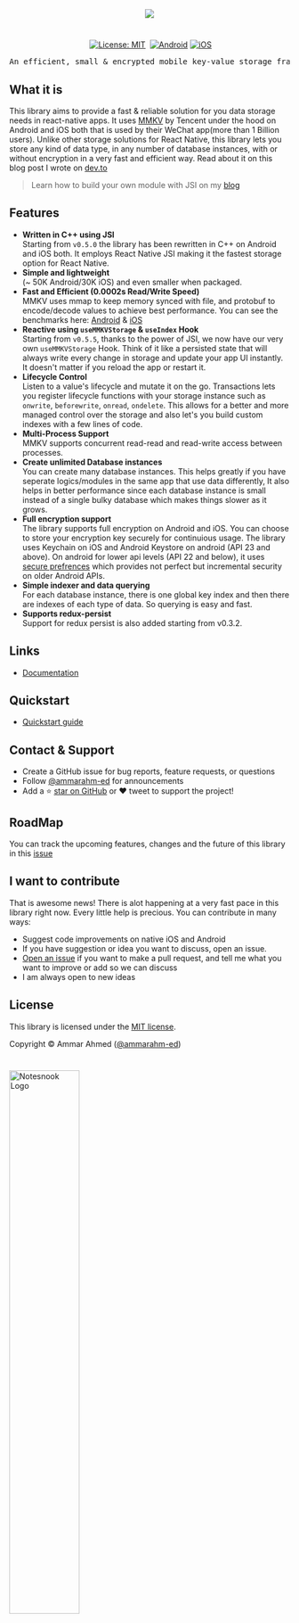 <div align="center">
  <img src="https://i.imgur.com/DC7bEyg.png" />
</div>

# 

<div align="center">
    <p><a href="https://www.npmjs.com/package/react-native-mmkv-storage"><img src="https://img.shields.io/npm/v/react-native-mmkv-storage.svg?style=flat-square" alt=""></a>
<a href="https://www.npmjs.com/package/react-native-mmkv-storage/blob/master/LICENSE"><img src="https://img.shields.io/badge/License-MIT-green.svg?style=flat-square" alt="License: MIT"></a>
<a href="https://www.npmjs.com/package/react-native-mmkv-storage"><img src="https://img.shields.io/npm/dt/react-native-mmkv-storage?style=flat-square" alt=""></a>
<a href="https://github.com/ammarahm-ed/react-native-mmkv-storage/actions/workflows/main.yml"><img src="https://github.com/ammarahm-ed/react-native-mmkv-storage/actions/workflows/main.yml/badge.svg" alt="Android"></a>
<a href="https://github.com/ammarahm-ed/react-native-mmkv-storage/actions/workflows/ios.yml"><img src="https://github.com/ammarahm-ed/react-native-mmkv-storage/actions/workflows/ios.yml/badge.svg" alt="iOS"></a></p>

</div>

<div></div>
<pre>An efficient, small & encrypted mobile key-value storage framework for React Native written in C++ using JSI </pre>

## What it is

This library aims to provide a fast & reliable solution for you data storage needs in react-native apps. It uses [MMKV](https://github.com/Tencent/MMKV) by Tencent under the hood on Android and iOS both that is used by their WeChat app(more than 1 Billion users). Unlike other storage solutions for React Native, this library lets you store any kind of data type, in any number of database instances, with or without encryption in a very fast and efficient way. Read about it on this blog post I wrote on [dev.to](https://dev.to/ammarahmed/best-data-storage-option-for-react-native-apps-42k)

> Learn how to build your own module with JSI on my [blog](https://blog.notesnook.com/getting-started-react-native-jsi/)

## Features

- **Written in C++ using JSI**<br/>
  Starting from `v0.5.0` the library has been rewritten in C++ on Android and iOS both. It employs React Native JSI making it the fastest storage option for React Native.
- **Simple and lightweight**<br/>
  (~ 50K Android/30K iOS) and even smaller when packaged.
- **Fast and Efficient (0.0002s Read/Write Speed)**<br/>
  MMKV uses mmap to keep memory synced with file, and protobuf to encode/decode values to achieve best performance.
  You can see the benchmarks here: [Android](https://github.com/Tencent/MMKV/wiki/android_benchmark) & [iOS](https://github.com/Tencent/MMKV/wiki/iOS_benchmark)
- **Reactive using `useMMKVStorage` & `useIndex` Hook**<br/>
  Starting from `v0.5.5`, thanks to the power of JSI, we now have our very own `useMMKVStorage` Hook. Think of it like a persisted state that will always write every change in storage and update your app UI instantly. It doesn't matter if you reload the app or restart it.
- **Lifecycle Control**  
  Listen to a value's lifecycle and mutate it on the go. Transactions lets you register lifecycle functions with your storage instance such as `onwrite`, `beforewrite`, `onread`, `ondelete`. This allows for a better and more managed control over the storage and also let's you build custom indexes with a few lines of code.
- **Multi-Process Support**<br/>
  MMKV supports concurrent read-read and read-write access between processes.
- **Create unlimited Database instances**<br/>
  You can create many database instances. This helps greatly if you have seperate logics/modules in the same app that use data differently, It also helps in better performance since each database instance is small instead of a single bulky database which makes things slower as it grows.
- **Full encryption support**<br/>
  The library supports full encryption on Android and iOS. You can choose to store your encryption key securely for continuious usage. The library uses Keychain on iOS and Android Keystore on android (API 23 and above). On android for lower api levels (API 22 and below), it uses [secure prefrences](https://github.com/scottyab/secure-preferences/) which provides not perfect but incremental security on older Android APIs.
- **Simple indexer and data querying**<br/>
  For each database instance, there is one global key index and then there are indexes of each type of data. So querying is easy and fast.
- **Supports redux-persist**<br/>
  Support for redux persist is also added starting from v0.3.2.

## Links

- [Documentation](https://rnmmkv.now.sh/#/)

## Quickstart

- [Quickstart guide](https://rnmmkv.now.sh/#/gettingstarted)

## Contact & Support

- Create a GitHub issue for bug reports, feature requests, or questions
- Follow [@ammarahm-ed](https://github.com/ammarahm-ed) for announcements
- Add a ⭐️ [star on GitHub](https://github.com/ammarahm-ed/react-native-mmkv-storage/) or ❤️ tweet to support the project!

## RoadMap

You can track the upcoming features, changes and the future of this library in this [issue](https://github.com/ammarahm-ed/react-native-mmkv-storage/issues/13)

## I want to contribute

That is awesome news! There is alot happening at a very fast pace in this library right now. Every little help is precious. You can contribute in many ways:

- Suggest code improvements on native iOS and Android
- If you have suggestion or idea you want to discuss, open an issue.
- [Open an issue](https://github.com/ammarahm-ed/react-native-mmkv-storage/issues/) if you want to make a pull request, and tell me what you want to improve or add so we can discuss
- I am always open to new ideas

## License

This library is licensed under the [MIT license](https://github.com/ammarahm-ed/react-native-mmkv-storage/blob/master/LICENSE).

Copyright © Ammar Ahmed ([@ammarahm-ed](https://github.com/ammarahm-ed))

#

<a href="https://notesnook.com" target="_blank">
<img style="align:center;" src="https://i.imgur.com/EMIqXNc.jpg" href="https://notesnook.com" alt="Notesnook Logo" width="50%" />
</a>
